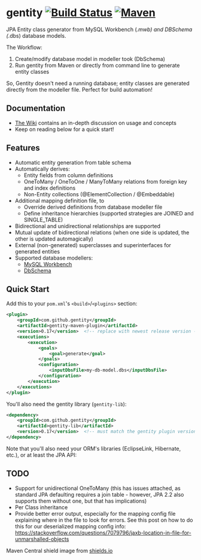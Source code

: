 # gentity [![Build Status](https://img.shields.io/travis/gentity/gentity.svg)](https://travis-ci.org/gentity/gentity) [![Maven](https://img.shields.io/maven-central/v/com.github.gentity/gentity-maven-plugin.svg)](https://search.maven.org/search?q=a:gentity-maven-plugin%20g:com.github.gentity)

JPA Entity class generator from MySQL Workbench (*.mwb) and DBSchema (*.dbs) database models. 

The Workflow:
1. Create/modify database model in modeller took (DbSchema)
2. Run gentity from Maven or directly from command line to generate entity classes

So, Gentity doesn't need a running database; entity classes are generated directly from the modeller file. Perfect for build automation!


## Documentation

* [The Wiki](https://github.com/gentity/gentity/wiki) contains an in-depth discussion on usage and concepts
* Keep on reading below for a quick start!


## Features
* Automatic entity generation from table schema
* Automatically derives:
  - Entity fields from column definitions
  - OneToMany / OneToOne / ManyToMany relations from foreign key and index definitions
  - Non-Entity collections (@ElementCollection / @Embeddable)
* Additional mapping definition file, to
  - Override derived definitions from database modeller file
  - Define inheritance hierarchies (supported strategies are JOINED and SINGLE_TABLE)
* Bidirectional and unidirectional relationships are supported
* Mutual update of bidirectional relations (when one side is updated, the other is updated automagically)
* External (non-generated) superclasses and superinterfaces for generated entities
* Supported database modellers:
  - [MySQL Workbench](https://www.mysql.com/products/workbench/)
  - [DbSchema](https://www.dbschema.com)

## Quick Start

Add this to your `pom.xml`'s `<build>`/`<plugins>` section:

```xml
<plugin>
    <groupId>com.github.gentity</groupId>
    <artifactId>gentity-maven-plugin</artifactId>
    <version>0.17</version>  <!-- replace with newest release version -->
    <executions>
        <execution>
            <goals>
                <goal>generate</goal>
            </goals>
            <configuration>
                <inputDbsFile>my-db-model.dbs</inputDbsFile>
            </configuration>
        </execution>
    </executions>
</plugin>
```

You'll also need the gentity library (`gentity-lib`):

```xml
<dependency>
    <groupId>com.github.gentity</groupId>
    <artifactId>gentity-lib</artifactId>
    <version>0.17</version>  <!-- must match the gentity plugin version -->
</dependency>
```

Note that you'll also need your ORM's libraries (EclipseLink, Hibernate, etc.), or at least the JPA API:

## TODO

* Support for unidirectional OneToMany (this has issues attached, as standard
  JPA defaulting requires a join table - however, JPA 2.2 also supports them
  without one, but that has implications)
* Per Class inheritance
* Provide better error output, especially for the mapping config file explaining
  where in the file to look for errors. See this post on how to do this for
  our deserialized mapping config info:
  https://stackoverflow.com/questions/7079796/jaxb-location-in-file-for-unmarshalled-objects

Maven Central shield image from [shields.io](https://shields.io/)

